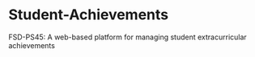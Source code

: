 # Student-Achievements
FSD-PS45: A web-based platform for managing student extracurricular achievements
